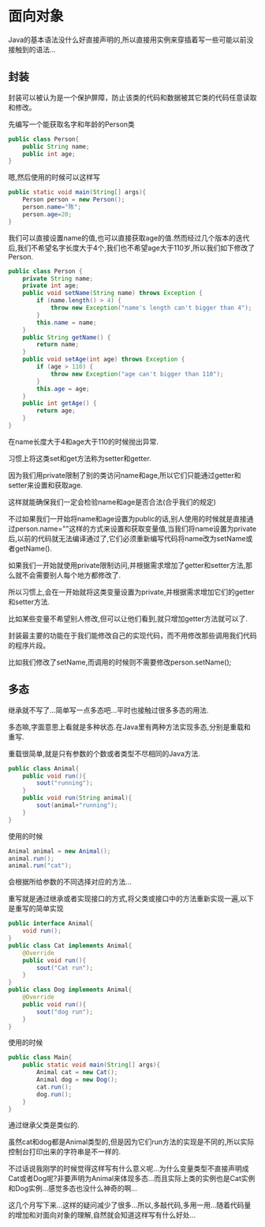 # 面向对象

Java的基本语法没什么好直接声明的,所以直接用实例来穿插着写一些可能以前没接触到的语法...

## 封装

封装可以被认为是一个保护屏障，防止该类的代码和数据被其它类的代码任意读取和修改。

先编写一个能获取名字和年龄的Person类

```java
public class Person{
    public String name;
    public int age;
}
```

嗯,然后使用的时候可以这样写

```java
public static void main(String[] args){
    Person person = new Person();
    person.name="陈";
    person.age=20;
}
```

我们可以直接设置name的值,也可以直接获取age的值.然而经过几个版本的迭代后,我们不希望名字长度大于4个,我们也不希望age大于110岁,所以我们如下修改了Person.

```java
public class Person {
    private String name;
    private int age;
    public void setName(String name) throws Exception {
        if (name.length() > 4) {
            throw new Exception("name's length can't bigger than 4");
        }
        this.name = name;
    }
    public String getName() {
        return name;
    }
    public void setAge(int age) throws Exception {
        if (age > 110) {
            throw new Exception("age can't bigger than 110");
        }
        this.age = age;
    }
    public int getAge() {
        return age;
    }
}
```

在name长度大于4和age大于110的时候抛出异常.

习惯上将这类set和get方法称为setter和getter.

因为我们用private限制了别的类访问name和age,所以它们只能通过getter和setter来设置和获取age.

这样就能确保我们一定会检验name和age是否合法(合乎我们的规定)

不过如果我们一开始将name和age设置为public的话,别人使用的时候就是直接通过person.name=""这样的方式来设置和获取变量值,当我们将name设置为private后,以前的代码就无法编译通过了,它们必须重新编写代码将name改为setName或者getName().

如果我们一开始就使用private限制访问,并根据需求增加了getter和setter方法,那么就不会需要别人每个地方都修改了.

所以习惯上,会在一开始就将这类变量设置为private,并根据需求增加它们的getter和setter方法.

比如某些变量不希望别人修改,但可以让他们看到,就只增加getter方法就可以了.

封装最主要的功能在于我们能修改自己的实现代码，而不用修改那些调用我们代码的程序片段。

比如我们修改了setName,而调用的时候则不需要修改person.setName();

## 多态

继承就不写了...简单写一点多态吧...平时也接触过很多多态的用法.

多态嘛,字面意思上看就是多种状态.在Java里有两种方法实现多态,分别是重载和重写.

重载很简单,就是只有参数的个数或者类型不尽相同的Java方法.

```java
public class Animal{
    public void run(){
        sout("running");
    }
    public void run(String animal){
        sout(animal+"running");
    }
}
```

使用的时候

```java
Animal animal = new Animal();
animal.run();
animal.run("cat");
```

会根据所给参数的不同选择对应的方法...

重写就是通过继承或者实现接口的方式,将父类或接口中的方法重新实现一遍,以下是重写的简单实现

```java
public interface Animal{
    void run();
}
public class Cat implements Animal{
    @Override
    public void run(){
        sout("Cat run");
    }
}
public class Dog implements Animal{
    @Override
    public void run(){
        sout("dog run");
    }
}
```

使用的时候

```java
public class Main{
    public static void main(String[] args){
        Animal cat = new Cat();
        Animal dog = new Dog();
        cat.run();
        dog.run();
    }
}
```

通过继承父类是类似的.

虽然cat和dog都是Animal类型的,但是因为它们run方法的实现是不同的,所以实际控制台打印出来的字符串是不一样的.

不过话说我刚学的时候觉得这样写有什么意义呢...为什么变量类型不直接声明成Cat或者Dog呢?非要声明为Animal来体现多态...而且实际上类的实例也是Cat实例和Dog实例...感觉多态也没什么神奇的啊...

这几个月写下来...这样的疑问减少了很多...所以,多敲代码,多用一用...随着代码量的增加和对面向对象的理解,自然就会知道这样写有什么好处...